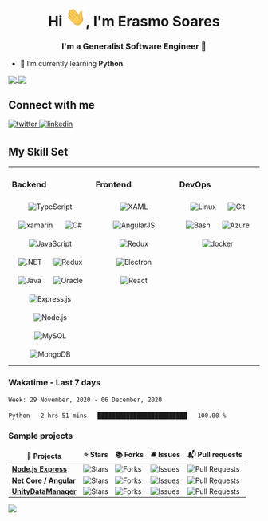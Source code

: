 <h1 align="center">Hi <img src="https://raw.githubusercontent.com/ABSphreak/ABSphreak/master/gifs/Hi.gif" width="40px" />, I'm Erasmo Soares</h1>
 
 ### <div align="center">I'm a Generalist Software Engineer 🚀</div>
 
- 🌱 I’m currently learning **Python**   
  
<p align="left">
  <a href="https://github.com/anuraghazra/github-readme-stats">
    <img
      align="center"
      src="https://github-readme-stats.vercel.app/api/top-langs/?username=erasmosoares&theme=buefy&layout=compact"
    />
  </a>
  <a href="https://github.com/anuraghazra/github-readme-stats">
    <img
      align="center"
      height="165"
      src="https://github-readme-stats.vercel.app/api?username=erasmosoares&theme=buefy&count_private=true&show_icons=true&custom_title=Github%20Status&hide=issues"
    />
  </a>
</p>

## Connect with me  

<a href="https://twitter.com/erasmosoares" target="_blank">
<img src=https://img.shields.io/badge/twitter-%2300acee.svg?&style=for-the-badge&logo=twitter&logoColor=white alt=twitter style="margin-bottom: 5px;" />
</a>

<a href="https://linkedin.com/in/erasmosoares" target="_blank">
<img src=https://img.shields.io/badge/linkedin-%231E77B5.svg?&style=for-the-badge&logo=linkedin&logoColor=white alt=linkedin style="margin-bottom: 5px;" />
</a>

</div> 

## My Skill Set  
<table cellpadding="0" cellspacing="0" border="0"><tr><td valign="top" width="33%">

### Backend  
<div align="center">  
<img style="margin: 10px" src="https://profilinator.rishav.dev/skills-assets/typescript-original.svg" alt="TypeScript" height="50" />  
<img style="margin: 10px" src="https://raw.githubusercontent.com/detain/svg-logos/780f25886640cef088af994181646db2f6b1a3f8/svg/xamarin.svg" alt="xamarin" height="50"/>
<img style="margin: 10px" src="https://profilinator.rishav.dev/skills-assets/csharp-original.svg" alt="C#" height="50" />   
<img style="margin: 10px" src="https://profilinator.rishav.dev/skills-assets/javascript-original.svg" alt="JavaScript" height="50" />  
<!--<img style="margin: 10px" src="https://profilinator.rishav.dev/skills-assets/python-original.svg" alt="Python" height="50" /> --> 
<img style="margin: 10px" src="https://profilinator.rishav.dev/skills-assets/dot-net-original-wordmark.svg" alt=".NET" height="50" />  
<img style="margin: 10px" src="https://profilinator.rishav.dev/skills-assets/redux-original.svg" alt="Redux" height="50" />  
<img style="margin: 10px" src="https://profilinator.rishav.dev/skills-assets/java-original-wordmark.svg" alt="Java" height="50" />  
<img style="margin: 10px" src="https://profilinator.rishav.dev/skills-assets/oracle-original.svg" alt="Oracle" height="50" />  
<img style="margin: 10px" src="https://profilinator.rishav.dev/skills-assets/express-original-wordmark.svg" alt="Express.js" height="50" />  
<img style="margin: 10px" src="https://profilinator.rishav.dev/skills-assets/nodejs-original-wordmark.svg" alt="Node.js" height="50" />  
<img style="margin: 10px" src="https://profilinator.rishav.dev/skills-assets/mysql-original-wordmark.svg" alt="MySQL" height="50" />  
<img style="margin: 10px" src="https://profilinator.rishav.dev/skills-assets/mongodb-original-wordmark.svg" alt="MongoDB" height="50" />  

</div>  


</td><td valign="top" width="33%">



### Frontend  
<div align="center">  
<img style="margin: 10px" src="https://profilinator.rishav.dev/skills-assets/xaml.png" alt="XAML" height="50" />  
<img style="margin: 10px" src="https://profilinator.rishav.dev/skills-assets/angularjs-original.svg" alt="AngularJS" height="50" />   
<img style="margin: 10px" src="https://profilinator.rishav.dev/skills-assets/redux-original.svg" alt="Redux" height="50" />  
<img style="margin: 10px" src="https://profilinator.rishav.dev/skills-assets/electron-original.svg" alt="Electron" height="50" />  
<img style="margin: 10px" src="https://profilinator.rishav.dev/skills-assets/react-original-wordmark.svg" alt="React" height="50" />  
</div>

</td><td valign="top" width="33%">



### DevOps  
<div align="center">  
<img style="margin: 10px" src="https://profilinator.rishav.dev/skills-assets/linux-original.svg" alt="Linux" height="50" />  
<img style="margin: 10px" src="https://profilinator.rishav.dev/skills-assets/git-scm-icon.svg" alt="Git" height="50" />  
<img style="margin: 10px" src="https://profilinator.rishav.dev/skills-assets/gnu_bash-icon.svg" alt="Bash" height="50" />  
<img style="margin: 10px" src="https://profilinator.rishav.dev/skills-assets/microsoft_azure-icon.svg" alt="Azure" height="50" /> 
<img style="margin: 10px" src="https://devicons.github.io/devicon/devicon.git/icons/docker/docker-original-wordmark.svg" alt="docker" height="50"/>
</div>

</td></tr></table>  

 ### Wakatime - Last 7 days

<!--START_SECTION:waka-->
```text
Week: 29 November, 2020 - 06 December, 2020

Python   2 hrs 51 mins   █████████████████████████   100.00 % 
```
<!--END_SECTION:waka-->

<h3>Sample projects</h3>
<table>
  <thead align="center">
    <tr border: none;>
      <td><b>🎁 Projects</b></td>
      <td><b>⭐ Stars</b></td>
      <td><b>📚 Forks</b></td>
      <td><b>🛎 Issues</b></td>
      <td><b>📬 Pull requests</b></td>
    </tr>
  </thead>
  <tbody>
	  <tr>
		  <td><a href="https://github.com/erasmosoares/sample-node-express"><b>Node.js Express</b></a></td>
      <td><img alt="Stars" src="https://img.shields.io/github/stars/erasmosoares/sample-node-express?style=flat-square&labelColor=343b41"/></td>
      <td><img alt="Forks" src="https://img.shields.io/github/forks/erasmosoares/sample-node-express?style=flat-square&labelColor=343b41"/></td>
      <td><img alt="Issues" src="https://img.shields.io/github/issues/erasmosoares/sample-node-express?style=flat-square&labelColor=343b41"/></td>
      <td><img alt="Pull Requests" src="https://img.shields.io/github/issues-pr/erasmosoares/sample-node-express?style=flat-square&labelColor=343b41"/></td>
    </tr>
	   <tr>
	    <td><a href="https://github.com/erasmosoares/coinfac-core"><b>Net Core / Angular</b></a></td>
      <td><img alt="Stars" src="https://img.shields.io/github/stars/erasmosoares/coinfac-core?style=flat-square&labelColor=343b41"/></td>
      <td><img alt="Forks" src="https://img.shields.io/github/forks/erasmosoares/coinfac-core?style=flat-square&labelColor=343b41"/></td>
      <td><img alt="Issues" src="https://img.shields.io/github/issues/erasmosoares/coinfac-core?style=flat-square&labelColor=343b41"/></td>
      <td><img alt="Pull Requests" src="https://img.shields.io/github/issues-pr/erasmosoares/coinfac-core?style=flat-square&labelColor=343b41"/></td>
    </tr>
   <tr>
	    <td><a href="https://github.com/erasmosoares/UnityDataManager"><b>UnityDataManager</b></a></td>
      <td><img alt="Stars" src="https://img.shields.io/github/stars/erasmosoares/UnityDataManager?style=flat-square&labelColor=343b41"/></td>
      <td><img alt="Forks" src="https://img.shields.io/github/forks/erasmosoares/UnityDataManager?style=flat-square&labelColor=343b41"/></td>
      <td><img alt="Issues" src="https://img.shields.io/github/issues/erasmosoares/UnityDataManager?style=flat-square&labelColor=343b41"/></td>
      <td><img alt="Pull Requests" src="https://img.shields.io/github/issues-pr/erasmosoares/UnityDataManager?style=flat-square&labelColor=343b41"/></td>
    </tr>
  </tbody>
</table>

![](https://komarev.com/ghpvc/?username=erasmosoares&color=brightgreen)
